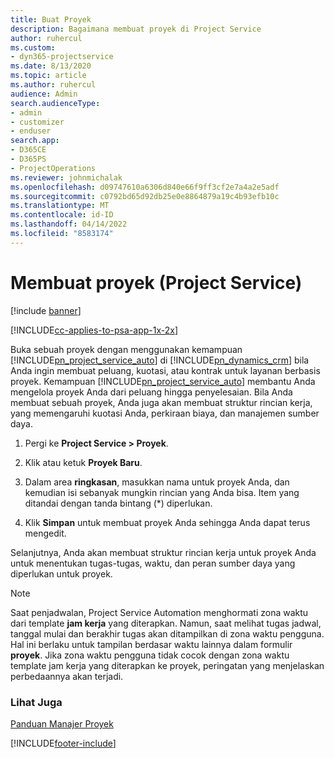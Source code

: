 ```yaml
---
title: Buat Proyek
description: Bagaimana membuat proyek di Project Service
author: ruhercul
ms.custom:
- dyn365-projectservice
ms.date: 8/13/2020
ms.topic: article
ms.author: ruhercul
audience: Admin
search.audienceType:
- admin
- customizer
- enduser
search.app:
- D365CE
- D365PS
- ProjectOperations
ms.reviewer: johnmichalak
ms.openlocfilehash: d09747610a6306d840e66f9ff3cf2e7a4a2e5adf
ms.sourcegitcommit: c0792bd65d92db25e0e8864879a19c4b93efb10c
ms.translationtype: MT
ms.contentlocale: id-ID
ms.lasthandoff: 04/14/2022
ms.locfileid: "8583174"
---
```

# <a name="create-a-project-project-service"></a>Membuat proyek (Project Service)

[!include [banner](../includes/psa-now-project-operations.md)]

[!INCLUDE[cc-applies-to-psa-app-1x-2x](../includes/cc-applies-to-psa-app-1x-2x.md)]

Buka sebuah proyek dengan menggunakan kemampuan [!INCLUDE[pn_project_service_auto](../includes/pn-project-service-auto.md)] di [!INCLUDE[pn_dynamics_crm](../includes/pn-dynamics-crm.md)] bila Anda ingin membuat peluang, kuotasi, atau kontrak untuk layanan berbasis proyek. Kemampuan [!INCLUDE[pn_project_service_auto](../includes/pn-project-service-auto.md)] membantu Anda mengelola proyek Anda dari peluang hingga penyelesaian. Bila Anda membuat sebuah proyek, Anda juga akan membuat struktur rincian kerja, yang memengaruhi kuotasi Anda, perkiraan biaya, dan manajemen sumber daya.  
  
1.  Pergi ke **Project Service > Proyek**.  
  
2.  Klik atau ketuk **Proyek Baru**.  
  
3.  Dalam area **ringkasan**, masukkan nama untuk proyek Anda, dan kemudian isi sebanyak mungkin rincian yang Anda bisa. Item yang ditandai dengan tanda bintang (*) diperlukan.  
  
4.  Klik **Simpan** untuk membuat proyek Anda sehingga Anda dapat terus mengedit.  
  
Selanjutnya, Anda akan membuat struktur rincian kerja untuk proyek Anda untuk menentukan tugas-tugas, waktu, dan peran sumber daya yang diperlukan untuk proyek.  

> [!NOTE]
> Saat penjadwalan, Project Service Automation menghormati zona waktu dari template **jam kerja** yang diterapkan. Namun, saat melihat tugas jadwal, tanggal mulai dan berakhir tugas akan ditampilkan di zona waktu pengguna. Hal ini berlaku untuk tampilan berdasar waktu lainnya dalam formulir **proyek**. Jika zona waktu pengguna tidak cocok dengan zona waktu template jam kerja yang diterapkan ke proyek, peringatan yang menjelaskan perbedaannya akan terjadi. 
  
### <a name="see-also"></a>Lihat Juga  
 [Panduan Manajer Proyek](../psa/project-manager-guide.md)


[!INCLUDE[footer-include](../includes/footer-banner.md)]
